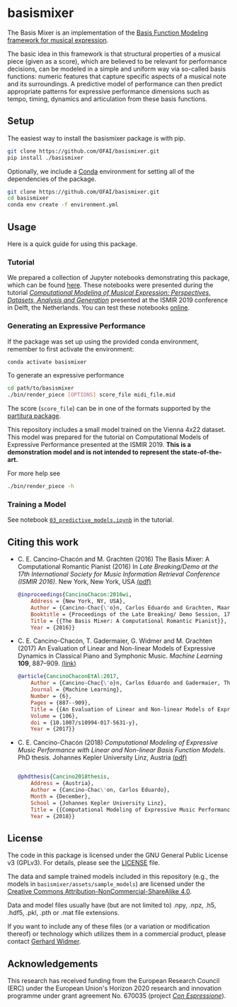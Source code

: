 # basismixer
The Basis Mixer is an implementation of the [Basis Function Modeling framework for musical expression](http://www.carloscancinochacon.com/documents/online_extras/phd_thesis/basis_function_models.html). 

The basic idea in this framework is that structural properties of a musical piece (given as a score), which are believed to be relevant for performance decisions, can be modeled in a simple and uniform way via so-called basis functions: numeric features that capture specific aspects of a musical note and its surroundings. A predictive model of performance can then predict appropriate patterns for expressive performance dimensions such as tempo, timing, dynamics and articulation from these basis functions.

## Setup

The easiest way to install the basismixer package is with pip.

```bash
git clone https://github.com/OFAI/basismixer.git
pip install ./basismixer
```

Optionally, we include a [Conda](https://docs.conda.io/en/latest/miniconda.html) environment for setting all of the dependencies of the package.

```bash
git clone https://github.com/OFAI/basismixer.git
cd basismixer
conda env create -f environment.yml
```
	


## Usage

Here is a quick guide for using this package. 

### Tutorial

We prepared a collection of Jupyter notebooks demonstrating this package, which can be found [here](https://github.com/mgrachten/basismixer-notebooks). These notebooks were presented during the tutorial [*Computational Modeling of Musical Expression: Perspectives, Datasets, Analysis and Generation*](https://ismir2019.ewi.tudelft.nl/?q=node/39) presented at the ISMIR 2019 conference in Delft, the Netherlands. You can test these notebooks [online](https://mybinder.org/v2/gh/mgrachten/basismixer-notebooks/master).


### Generating an Expressive Performance

If the package was set up using the provided conda environment, remember to first activate the environment:

```bash
conda activate basismixer
```

To generate an expressive performance

```bash
cd path/to/basismixer
./bin/render_piece [OPTIONS] score_file midi_file.mid
```

The score (`score_file`) can be in one of the formats supported by the [partitura package](https://partitura.readthedocs.io/en/latest/). 

This repository includes a small model trained on the Vienna 4x22 dataset. This model was prepared for the tutorial on Computational Models of Expressive Performance presented at the ISMIR 2019. **This is a demonstration model and is not intended to represent the state-of-the-art.**

For more help see

```bash
./bin/render_piece -h
```

### Training a Model
See notebook [`03_predictive_models.ipynb`](https://github.com/mgrachten/basismixer-notebooks/blob/master/03_predictive_models.ipynb) in the tutorial.

## Citing this work

* C. E. Cancino-Chacón and M. Grachten (2016) The Basis Mixer: A Computational Romantic Pianist (2016) In *Late Breaking/Demo at the 17th International Society for Music Information Retrieval Conference (ISMIR 2016)*. New York, New York, USA [(pdf)](http://www.carloscancinochacon.com/documents/extended_abstracts/CancinoGrachten-ISMIR2016-LBD-ext-abstract.pdf)

	```bibtex
	@inproceedings{CancinoChacon:2016wi,
		Address = {New York, NY, USA},
		Author = {Cancino-Chac{\'o}n, Carlos Eduardo and Grachten, Maarten},
		Booktitle = {Proceedings of the Late Breaking/ Demo Session, 17th International Society for Music Information Retrieval Conference (ISMIR 2016)},
		Title = {{The Basis Mixer: A Computational Romantic Pianist}},
		Year = {2016}}
	```

* C. E. Cancino-Chacón, T. Gadermaier, G. Widmer and M. Grachten (2017) An Evaluation of Linear and Non-linear Models of Expressive Dynamics in Classical Piano and Symphonic Music. *Machine Learning* **109**, 887–909. [(link)](https://doi.org/10.1007/s10994-017-5631-y)

	```bibtex
	@article{CancinoChaconEtAl:2017,
		Author = {Cancino-Chac{\'o}n, Carlos Eduardo and Gadermaier, Thassilo and Widmer, Gerhard and Grachten, Maarten},
		Journal = {Machine Learning},
		Number = {6},
		Pages = {887--909},
		Title = {{An Evaluation of Linear and Non-linear Models of Expressive Dynamics in Classical Piano and Symphonic Music}},
		Volume = {106},
		doi = {10.1007/s10994-017-5631-y},
		Year = {2017}}
	```
	

* C. E. Cancino-Chacón (2018) *Computational Modeling of Expressive Music Performance with Linear and Non-linear Basis Function Models*. PhD thesis. Johannes Kepler University Linz, Austria [(pdf)](http://www.carloscancinochacon.com/documents/thesis/Cancino-JKU-2018.pdf)

	```bibtex

	@phdthesis{Cancino2018thesis,
		Address = {Austria},
		Author = {Cancino-Chac\'on, Carlos Eduardo},
		Month = {December},
		School = {Johannes Kepler University Linz},
		Title = {{Computational Modeling of Expressive Music Performance with Linear and Non-linear Basis Function Models}},
		Year = {2018}}
	```

## License

The code in this package is licensed under the GNU General Public License v3 (GPLv3). For details, please see the [LICENSE](https://github.com/OFAI/basismixer/blob/develop/LICENSE) file. 

The data and sample trained models included in this repository (e.g., the models in `basismixer/assets/sample_models`) are licensed under the [Creative Commons Attribution-NonCommercial-ShareAlike 4.0](https://creativecommons.org/licenses/by-nc-sa/4.0/legalcode).

Data and model files usually have (but are not limited to) .npy, .npz, .h5, .hdf5, .pkl, .pth or .mat file extensions.

If you want to include any of these files (or a variation or modification thereof) or technology which utilizes them in a commercial product, please contact [Gerhard Widmer](https://www.jku.at/en/institute-of-computational-perception/about-us/people/gerhard-widmer/).

## Acknowledgements

This research has received funding from the European Research Council (ERC) under the European Union's Horizon 2020 research and innovation programme under grant agreement No. 670035 (project [*Con Espressione*](https://www.jku.at/en/institute-of-computational-perception/research/projects/con-espressione/)).
